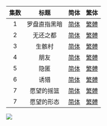 

| 集数 |     标题     |                             简体                             |                             繁体                             |
| :--: | :----------: | :----------------------------------------------------------: | :----------------------------------------------------------: |
|  1   | 罗盘直指黑暗 | [简体](https://raw.githubusercontent.com/SweetSub/SweetSub/master/Archive/Made%20in%20Abyss%20S2%2F%5BSweetSub%5D%20Made%20in%20Abyss%20S2%20-%2001.chs.ass) | [繁體](https://raw.githubusercontent.com/SweetSub/SweetSub/master/Archive/Made%20in%20Abyss%20S2%2F%5BSweetSub%5D%20Made%20in%20Abyss%20S2%20-%2001.cht.ass) |
|  2   |   无还之都   | [简体](https://raw.githubusercontent.com/SweetSub/SweetSub/master/Archive/Made%20in%20Abyss%20S2%2F%5BSweetSub%5D%20Made%20in%20Abyss%20S2%20-%2002.chs.ass) | [繁體](https://raw.githubusercontent.com/SweetSub/SweetSub/master/Archive/Made%20in%20Abyss%20S2%2F%5BSweetSub%5D%20Made%20in%20Abyss%20S2%20-%2002.cht.ass) |
|  3   |    生骸村    | [简体](https://raw.githubusercontent.com/SweetSub/SweetSub/master/Archive/Made%20in%20Abyss%20S2%2F%5BSweetSub%5D%20Made%20in%20Abyss%20S2%20-%2003.chs.ass) | [繁體](https://raw.githubusercontent.com/SweetSub/SweetSub/master/Archive/Made%20in%20Abyss%20S2%2F%5BSweetSub%5D%20Made%20in%20Abyss%20S2%20-%2003.cht.ass) |
|  4   |     朋友     | [简体](https://raw.githubusercontent.com/SweetSub/SweetSub/master/Archive/Made%20in%20Abyss%20S2%2F%5BSweetSub%5D%20Made%20in%20Abyss%20S2%20-%2004.chs.ass) | [繁體](https://raw.githubusercontent.com/SweetSub/SweetSub/master/Archive/Made%20in%20Abyss%20S2%2F%5BSweetSub%5D%20Made%20in%20Abyss%20S2%20-%2004.cht.ass) |
|  5   |     隐匿     | [简体](https://raw.githubusercontent.com/SweetSub/SweetSub/master/Archive/Made%20in%20Abyss%20S2%2F%5BSweetSub%5D%20Made%20in%20Abyss%20S2%20-%2005.chs.ass) | [繁體](https://raw.githubusercontent.com/SweetSub/SweetSub/master/Archive/Made%20in%20Abyss%20S2%2F%5BSweetSub%5D%20Made%20in%20Abyss%20S2%20-%2005.cht.ass) |
|  6   |     诱猎     | [简体](https://raw.githubusercontent.com/SweetSub/SweetSub/master/Archive/Made%20in%20Abyss%20S2%2F%5BSweetSub%5D%20Made%20in%20Abyss%20S2%20-%2006.chs.ass) | [繁體](https://raw.githubusercontent.com/SweetSub/SweetSub/master/Archive/Made%20in%20Abyss%20S2%2F%5BSweetSub%5D%20Made%20in%20Abyss%20S2%20-%2006.cht.ass) |
|  7   |  愿望的摇篮  | [简体](https://raw.githubusercontent.com/SweetSub/SweetSub/master/Archive/Made%20in%20Abyss%20S2%2F%5BSweetSub%5D%20Made%20in%20Abyss%20S2%20-%2007.chs.ass) | [繁體](https://raw.githubusercontent.com/SweetSub/SweetSub/master/Archive/Made%20in%20Abyss%20S2%2F%5BSweetSub%5D%20Made%20in%20Abyss%20S2%20-%2007.cht.ass) |
|  7   |  愿望的形态  | [简体](https://raw.githubusercontent.com/SweetSub/SweetSub/master/Archive/Made%20in%20Abyss%20S2%2F%5BSweetSub%5D%20Made%20in%20Abyss%20S2%20-%2008.chs.ass) | [繁體](https://raw.githubusercontent.com/SweetSub/SweetSub/master/Archive/Made%20in%20Abyss%20S2%2F%5BSweetSub%5D%20Made%20in%20Abyss%20S2%20-%2008.cht.ass) |


![](https://p.sda1.dev/6/91f08a778a7d3bbb17f5f7e5bf760efc/Mia%20S2.jpg)